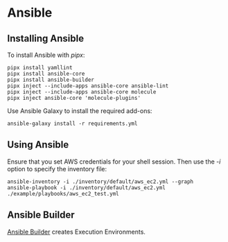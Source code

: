 # Ansible

## Installing Ansible

To install Ansible with *pipx*:

    pipx install yamllint
    pipx install ansible-core
    pipx install ansible-builder
    pipx inject --include-apps ansible-core ansible-lint
    pipx inject --include-apps ansible-core molecule
    pipx inject ansible-core 'molecule-plugins'

Use Ansible Galaxy to install the required add-ons:

    ansible-galaxy install -r requirements.yml

## Using Ansible

Ensure that you set AWS credentials for your shell session. Then use the *-i* option to specify the inventory file:

    ansible-inventory -i ./inventory/default/aws_ec2.yml --graph
    ansible-playbook -i ./inventory/default/aws_ec2.yml ./example/playbooks/aws_ec2_test.yml

## Ansible Builder

[Ansible Builder](https://ansible-builder.readthedocs.io/en/latest/) creates Execution Environments.
